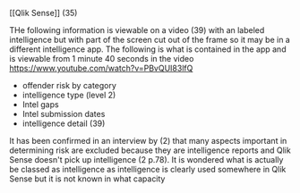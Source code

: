 
[[Qlik Sense]] (35)

THe following information is viewable on a video (39) with an labeled intelligence but with part of the screen cut out of the frame so it may be in a different intelligence app. The following is what is contained in the app and is viewable from 1 minute 40 seconds in the video https://www.youtube.com/watch?v=PBvQUI83lfQ

- offender risk by category
- intelligence type (level 2)
- Intel gaps
- Intel submission dates
- intelligence detail
(39)

It has been confirmed in an interview by (2) that many aspects important in determining risk are excluded because they are intelligence reports and Qlik Sense doesn't pick up intelligence (2 p.78).  It is wondered what is actually be classed as intelligence as intelligence is clearly used somewhere in Qlik Sense but it is not known in what capacity
